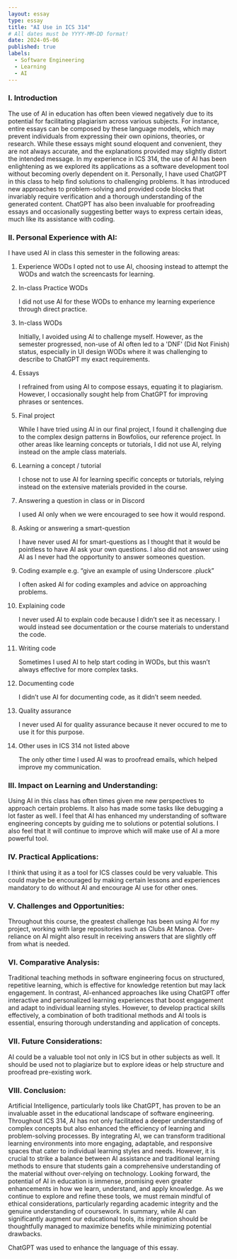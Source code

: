 ```yaml
---
layout: essay
type: essay
title: "AI Use in ICS 314"
# All dates must be YYYY-MM-DD format!
date: 2024-05-06
published: true
labels:
  - Software Engineering
  - Learning
  - AI
---
```


### I. Introduction
The use of AI in education has often been viewed negatively due to its potential for facilitating plagiarism across various subjects. For instance, entire essays can be composed by these language models, which may prevent individuals from expressing their own opinions, theories, or research. While these essays might sound eloquent and convenient, they are not always accurate, and the explanations provided may slightly distort the intended message. In my experience in ICS 314, the use of AI has been enlightening as we explored its applications as a software development tool without becoming overly dependent on it. Personally, I have used ChatGPT in this class to help find solutions to challenging problems. It has introduced new approaches to problem-solving and provided code blocks that invariably require verification and a thorough understanding of the generated content. ChatGPT has also been invaluable for proofreading essays and occasionally suggesting better ways to express certain ideas, much like its assistance with coding.

### II. Personal Experience with AI:
I have used AI in class this semester in the following areas:

  1. Experience WODs
     I opted not to use AI, choosing instead to attempt the WODs and watch the screencasts for learning.  
  
  2. In-class Practice WODs

     I did not use AI for these WODs to enhance my learning experience through direct practice.
     
  3. In-class WODs

     Initially, I avoided using AI to challenge myself. However, as the semester progressed, non-use of AI often led to a 'DNF' (Did Not Finish) status, especially in UI design WODs where it was challenging to describe to ChatGPT my exact requirements.

  4. Essays

     I refrained from using AI to compose essays, equating it to plagiarism. However, I occasionally sought help from ChatGPT for improving phrases or sentences. 
  
  5. Final project

      While I have tried using AI in our final project, I found it challenging due to the complex design patterns in Bowfolios, our reference project. In other areas like learning concepts or tutorials, I did not use AI, relying instead on the ample class materials.

  6. Learning a concept / tutorial

       I chose not to use AI for learning specific concepts or tutorials, relying instead on the extensive materials provided in the course.

  7. Answering a question in class or in Discord

       I used AI only when we were encouraged to see how it would respond.

  8. Asking or answering a smart-question

      I have never used AI for smart-questions as I thought that it would be pointless to have AI ask your own questions. I also did not answer using AI as I never had the opportunity to answer someones question.

  9. Coding example e.g. “give an example of using Underscore .pluck”

      I often asked AI for coding examples and advice on approaching problems. 

  10. Explaining code

      I never used AI to explain code because I didn’t see it as necessary. I would instead see documentation or the course materials to understand the code.

  11. Writing code

      Sometimes I used AI to help start coding in WODs, but this wasn’t always effective for more complex tasks. 

  12. Documenting code

      I didn’t use AI for documenting code, as it didn’t seem needed.

  13. Quality assurance

      I never used AI for quality assurance because it never occured to me to use it for this purpose.

  14. Other uses in ICS 314 not listed above

      The only other time I used AI was to proofread emails, which helped improve my communication.

### III. Impact on Learning and Understanding:
Using AI in this class has often times given me new perspectives to approach certain problems. It also has made some tasks like debugging a lot faster as well. I feel that AI has enhanced my understanding of software engineering concepts by guiding me to solutions or potential solutions. I also feel that it will continue to improve which will make use of AI a more powerful tool.

### IV. Practical Applications:
I think that using it as a tool for ICS classes could be very valuable. This could maybe be encouraged by making certain lessons and experiences mandatory to do without AI and encourage AI use for other ones.

### V. Challenges and Opportunities:
Throughout this course, the greatest challenge has been using AI for my project, working with large repositories such as Clubs At Manoa. Over-reliance on AI might also result in receiving answers that are slightly off from what is needed.

### VI. Comparative Analysis:
Traditional teaching methods in software engineering focus on structured, repetitive learning, which is effective for knowledge retention but may lack engagement. In contrast, AI-enhanced approaches like using ChatGPT offer interactive and personalized learning experiences that boost engagement and adapt to individual learning styles. However, to develop practical skills effectively, a combination of both traditional methods and AI tools is essential, ensuring thorough understanding and application of concepts.

### VII. Future Considerations:
AI could be a valuable tool not only in ICS but in other subjects as well. It should be used not to plagiarize but to explore ideas or help structure and proofread pre-existing work.


### VIII. Conclusion:
Artificial Intelligence, particularly tools like ChatGPT, has proven to be an invaluable asset in the educational landscape of software engineering. Throughout ICS 314, AI has not only facilitated a deeper understanding of complex concepts but also enhanced the efficiency of learning and problem-solving processes. By integrating AI, we can transform traditional learning environments into more engaging, adaptable, and responsive spaces that cater to individual learning styles and needs. However, it is crucial to strike a balance between AI assistance and traditional learning methods to ensure that students gain a comprehensive understanding of the material without over-relying on technology. Looking forward, the potential of AI in education is immense, promising even greater enhancements in how we learn, understand, and apply knowledge. As we continue to explore and refine these tools, we must remain mindful of ethical considerations, particularly regarding academic integrity and the genuine understanding of coursework. In summary, while AI can significantly augment our educational tools, its integration should be thoughtfully managed to maximize benefits while minimizing potential drawbacks.

ChatGPT was used to enhance the language of this essay.
